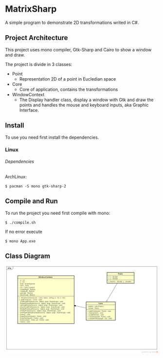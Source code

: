 # MatrixSharp

A simple program to demonstrate 2D transformations writed in C#.



## Project Architecture



This project uses mono compiler, Gtk-Sharp and Cairo to show a window and draw.

The project is divide in 3 classes:

- Point
  - Representation 2D of a point in Eucledian space
- Core
  - Core of application, contains the transformations
- WindowContext
  - The Display handler class, display a window with Gtk and draw the points and handles the mouse and keyboard inputs, aka Graphic Interface.



## Install

To use you need first install the dependencies.

### Linux

###### Dependencies

ArchLinux:

```b
$ pacman -S mono gtk-sharp-2 
```



## Compile and Run

To run the project you need first compile with mono:

```
$ ./compile.sh
```

If no error execute

```
$ mono App.exe
```



## Class Diagram



![cg-diagram](cg-diagram.png)